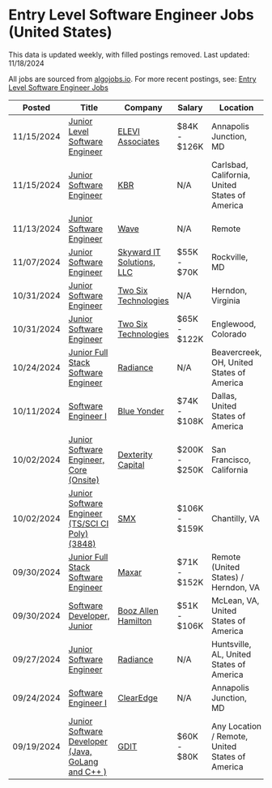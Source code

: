 # Entry Level Software Engineer Jobs (United States)

This data is updated weekly, with filled postings removed. Last updated: 11/18/2024

All jobs are sourced from [algojobs.io](https://algojobs.io/). For more recent postings, see: [Entry Level Software Engineer Jobs](https://algojobs.io/new-grad-swe)

| Posted | Title | Company | Salary | Location |
| --- | --- | --- | --- | --- |
| 11/15/2024 | [Junior Level Software Engineer](https://algojobs.io/jobs/2212172) | [ELEVI Associates](https://algojobs.io/company/eleviassociates/) | $84K - $126K | Annapolis Junction, MD |
| 11/15/2024 | [Junior Software Engineer](https://algojobs.io/jobs/2216384) | [KBR](https://algojobs.io/company/kbr/) | N/A | Carlsbad, California, United States of America |
| 11/13/2024 | [Junior Software Engineer](https://algojobs.io/jobs/2185452) | [Wave](https://algojobs.io/company/wavemm1/) | N/A | Remote |
| 11/07/2024 | [Junior Software Engineer](https://algojobs.io/jobs/2155866) | [Skyward IT Solutions, LLC](https://algojobs.io/company/skywarditsolutions/) | $55K - $70K | Rockville, MD |
| 10/31/2024 | [Junior Software Engineer](https://algojobs.io/jobs/2103798) | [Two Six Technologies](https://algojobs.io/company/twosixtechnologies/) | N/A | Herndon, Virginia |
| 10/31/2024 | [Junior Software Engineer](https://algojobs.io/jobs/2103800) | [Two Six Technologies](https://algojobs.io/company/twosixtechnologies/) | $65K - $122K | Englewood, Colorado |
| 10/24/2024 | [Junior Full Stack Software Engineer](https://algojobs.io/jobs/2070025) | [Radiance](https://algojobs.io/company/radiancetech/) | N/A | Beavercreek, OH, United States of America |
| 10/11/2024 | [Software Engineer I](https://algojobs.io/jobs/1984605) | [Blue Yonder](https://algojobs.io/company/jda/) | $74K - $108K | Dallas, United States of America |
| 10/02/2024 | [Junior Software Engineer, Core (Onsite)](https://algojobs.io/jobs/1895125) | [Dexterity Capital](https://algojobs.io/company/dexteritycapital/) | $200K - $250K | San Francisco, California |
| 10/02/2024 | [Junior Software Engineer (TS/SCI CI Poly) (3848)](https://algojobs.io/jobs/1896758) | [SMX](https://algojobs.io/company/smxtech/) | $106K - $159K | Chantilly, VA |
| 09/30/2024 | [Junior Full Stack Software Engineer](https://algojobs.io/jobs/1889665) | [Maxar](https://algojobs.io/company/maxar/) | $71K - $152K | Remote (United States) / Herndon, VA |
| 09/30/2024 | [Software Developer, Junior](https://algojobs.io/jobs/1892752) | [Booz Allen Hamilton](https://algojobs.io/company/bah/) | $51K - $106K | McLean, VA, United States of America |
| 09/27/2024 | [Junior Software Engineer](https://algojobs.io/jobs/1881008) | [Radiance](https://algojobs.io/company/radiancetech/) | N/A | Huntsville, AL, United States of America |
| 09/24/2024 | [Software Engineer I](https://algojobs.io/jobs/2092012) | [ClearEdge](https://algojobs.io/company/clearedge/) | N/A | Annapolis Junction, MD |
| 09/19/2024 | [Junior Software Developer (Java, GoLang and C++ )](https://algojobs.io/jobs/1825051) | [GDIT](https://algojobs.io/company/gdit/) | $60K - $80K | Any Location / Remote, United States of America |